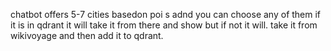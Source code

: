 chatbot offers 5-7 cities basedon poi s adnd you can choose any of them if it is in qdrant it will take it from there and show but if not it will.
take it from wikivoyage and then add it to qdrant. 